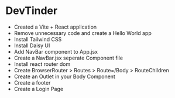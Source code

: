 # DevTinder

- Created a Vite + React application
- Remove unnecessary code and create a Hello World app
- Install Tailwind CSS
- Install Daisy UI
- Add NavBar component to App.jsx
- Create a NavBar.jsx seperate Component file
- Install react router dom
- Create BrowserRouter > Routes > Route=/Body > RouteChildren
- Create an Outlet in your Body Component
- Create a footer
- Create a Login Page

